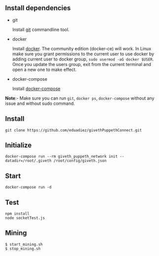 ## Install dependencies

- git

   Install [git](https://git-scm.com/book/en/v2/Getting-Started-Installing-Git) commandline tool.

- docker

   Install [docker](https://docs.docker.com/engine/installation). The community edition (docker-ce) will work. In Linux make sure you grant permissions to the current user to use docker by adding current user to docker group, `sudo usermod -aG docker $USER`. Once you update the users group, exit from the current terminal and open a new one to make effect.

- docker-compose

   Install [docker-compose](https://docs.docker.com/compose/install)
   
**Note**:- Make sure you can run `git`, `docker ps`, `docker-compose` without any issue and without sudo command.

## Install 
```
git clone https://github.com/eduadiez/givethPuppethConnect.git
```

## Initialize 
```
docker-compose run --rm giveth_puppeth_network init --datadir=/root/.giveth /root/config/giveth.json
```

## Start
```
docker-compose run -d
```

## Test
```
npm install
node socketTest.js
```

## Mining
```
$ start_mining.sh
$ stop_mining.sh
```